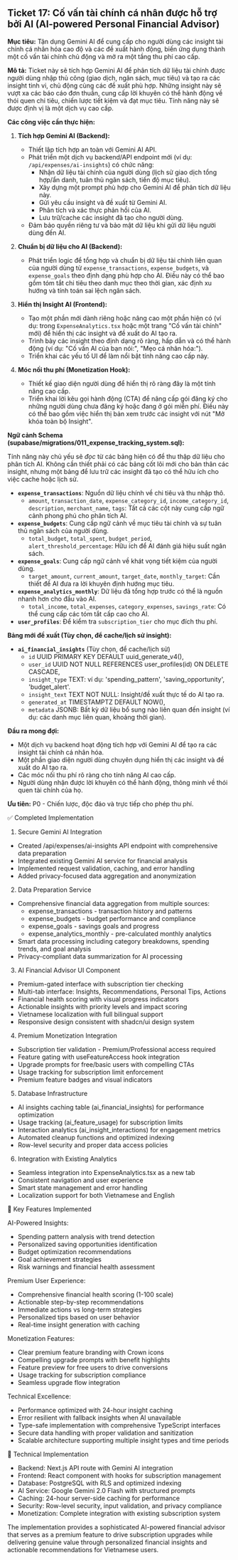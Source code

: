 ## Ticket 17: Cố vấn tài chính cá nhân được hỗ trợ bởi AI (AI-powered Personal Financial Advisor)

**Mục tiêu:** Tận dụng Gemini AI để cung cấp cho người dùng các insight tài chính cá nhân hóa cao độ và các đề xuất hành động, biến ứng dụng thành một cố vấn tài chính chủ động và mở ra một tầng thu phí cao cấp.

**Mô tả:**
Ticket này sẽ tích hợp Gemini AI để phân tích dữ liệu tài chính được người dùng nhập thủ công (giao dịch, ngân sách, mục tiêu) và tạo ra các insight tinh vi, chủ động cùng các đề xuất phù hợp. Những insight này sẽ vượt xa các báo cáo đơn thuần, cung cấp lời khuyên có thể hành động về thói quen chi tiêu, chiến lược tiết kiệm và đạt mục tiêu. Tính năng này sẽ được định vị là một dịch vụ cao cấp.

**Các công việc cần thực hiện:**

1.  **Tích hợp Gemini AI (Backend):**
    -   Thiết lập tích hợp an toàn với Gemini AI API.
    -   Phát triển một dịch vụ backend/API endpoint mới (ví dụ: `/api/expenses/ai-insights`) có chức năng:
        -   Nhận dữ liệu tài chính của người dùng (lịch sử giao dịch tổng hợp/ẩn danh, tuân thủ ngân sách, tiến độ mục tiêu).
        -   Xây dựng một prompt phù hợp cho Gemini AI để phân tích dữ liệu này.
        -   Gửi yêu cầu insight và đề xuất từ Gemini AI.
        -   Phân tích và xác thực phản hồi của AI.
        -   Lưu trữ/cache các insight đã tạo cho người dùng.
    -   Đảm bảo quyền riêng tư và bảo mật dữ liệu khi gửi dữ liệu người dùng đến AI.

2.  **Chuẩn bị dữ liệu cho AI (Backend):**
    -   Phát triển logic để tổng hợp và chuẩn bị dữ liệu tài chính liên quan của người dùng từ `expense_transactions`, `expense_budgets`, và `expense_goals` theo định dạng phù hợp cho AI. Điều này có thể bao gồm tóm tắt chi tiêu theo danh mục theo thời gian, xác định xu hướng và tính toán sai lệch ngân sách.

3.  **Hiển thị Insight AI (Frontend):**
    -   Tạo một phần mới dành riêng hoặc nâng cao một phần hiện có (ví dụ: trong `ExpenseAnalytics.tsx` hoặc một trang "Cố vấn tài chính" mới) để hiển thị các insight và đề xuất do AI tạo ra.
    -   Trình bày các insight theo định dạng rõ ràng, hấp dẫn và có thể hành động (ví dụ: "Cố vấn AI của bạn nói:", "Mẹo cá nhân hóa:").
    -   Triển khai các yếu tố UI để làm nổi bật tính năng cao cấp này.

4.  **Móc nối thu phí (Monetization Hook):**
    -   Thiết kế giao diện người dùng để hiển thị rõ ràng đây là một tính năng cao cấp.
    -   Triển khai lời kêu gọi hành động (CTA) để nâng cấp gói đăng ký cho những người dùng chưa đăng ký hoặc đang ở gói miễn phí. Điều này có thể bao gồm việc hiển thị bản xem trước các insight với nút "Mở khóa toàn bộ Insight".

**Ngữ cảnh Schema (supabase/migrations/011_expense_tracking_system.sql):**

Tính năng này chủ yếu sẽ *đọc* từ các bảng hiện có để thu thập dữ liệu cho phân tích AI. Không cần thiết phải có các bảng cốt lõi mới cho bản thân các insight, nhưng một bảng để lưu trữ các insight đã tạo có thể hữu ích cho việc cache hoặc lịch sử.

-   **`expense_transactions`**: Nguồn dữ liệu chính về chi tiêu và thu nhập thô.
    -   `amount`, `transaction_date`, `expense_category_id`, `income_category_id`, `description`, `merchant_name`, `tags`: Tất cả các cột này cung cấp ngữ cảnh phong phú cho phân tích AI.
-   **`expense_budgets`**: Cung cấp ngữ cảnh về mục tiêu tài chính và sự tuân thủ ngân sách của người dùng.
    -   `total_budget`, `total_spent`, `budget_period`, `alert_threshold_percentage`: Hữu ích để AI đánh giá hiệu suất ngân sách.
-   **`expense_goals`**: Cung cấp ngữ cảnh về khát vọng tiết kiệm của người dùng.
    -   `target_amount`, `current_amount`, `target_date`, `monthly_target`: Cần thiết để AI đưa ra lời khuyên định hướng mục tiêu.
-   **`expense_analytics_monthly`**: Dữ liệu đã tổng hợp trước có thể là nguồn nhanh hơn cho đầu vào AI.
    -   `total_income`, `total_expenses`, `category_expenses`, `savings_rate`: Có thể cung cấp các tóm tắt cấp cao cho AI.
-   **`user_profiles`**: Để kiểm tra `subscription_tier` cho mục đích thu phí.

**Bảng mới đề xuất (Tùy chọn, để cache/lịch sử insight):**
-   **`ai_financial_insights`** (Tùy chọn, để cache/lịch sử)
    -   `id` UUID PRIMARY KEY DEFAULT uuid_generate_v4(),
    -   `user_id` UUID NOT NULL REFERENCES user_profiles(id) ON DELETE CASCADE,
    -   `insight_type` TEXT: ví dụ: 'spending_pattern', 'saving_opportunity', 'budget_alert'.
    -   `insight_text` TEXT NOT NULL: Insight/đề xuất thực tế do AI tạo ra.
    -   `generated_at` TIMESTAMPTZ DEFAULT NOW(),
    -   `metadata` JSONB: Bất kỳ dữ liệu bổ sung nào liên quan đến insight (ví dụ: các danh mục liên quan, khoảng thời gian).

**Đầu ra mong đợi:**
-   Một dịch vụ backend hoạt động tích hợp với Gemini AI để tạo ra các insight tài chính cá nhân hóa.
-   Một phần giao diện người dùng chuyên dụng hiển thị các insight và đề xuất do AI tạo ra.
-   Các móc nối thu phí rõ ràng cho tính năng AI cao cấp.
-   Người dùng nhận được lời khuyên có thể hành động, thông minh về thói quen tài chính của họ.

**Ưu tiên:** P0 - Chiến lược, độc đáo và trực tiếp cho phép thu phí.


<!--  -->

  ✅ Completed Implementation

  1. Secure Gemini AI Integration
  - Created /api/expenses/ai-insights API endpoint with comprehensive data preparation
  - Integrated existing Gemini AI service for financial analysis
  - Implemented request validation, caching, and error handling
  - Added privacy-focused data aggregation and anonymization

  2. Data Preparation Service
  - Comprehensive financial data aggregation from multiple sources:
    - expense_transactions - transaction history and patterns
    - expense_budgets - budget performance and compliance
    - expense_goals - savings goals and progress
    - expense_analytics_monthly - pre-calculated monthly analytics
  - Smart data processing including category breakdowns, spending trends, and goal analysis
  - Privacy-compliant data summarization for AI processing

  3. AI Financial Advisor UI Component
  - Premium-gated interface with subscription tier checking
  - Multi-tab interface: Insights, Recommendations, Personal Tips, Actions
  - Financial health scoring with visual progress indicators
  - Actionable insights with priority levels and impact scoring
  - Vietnamese localization with full bilingual support
  - Responsive design consistent with shadcn/ui design system

  4. Premium Monetization Integration
  - Subscription tier validation - Premium/Professional access required
  - Feature gating with useFeatureAccess hook integration
  - Upgrade prompts for free/basic users with compelling CTAs
  - Usage tracking for subscription limit enforcement
  - Premium feature badges and visual indicators

  5. Database Infrastructure
  - AI insights caching table (ai_financial_insights) for performance optimization
  - Usage tracking (ai_feature_usage) for subscription limits
  - Interaction analytics (ai_insight_interactions) for engagement metrics
  - Automated cleanup functions and optimized indexing
  - Row-level security and proper data access policies

  6. Integration with Existing Analytics
  - Seamless integration into ExpenseAnalytics.tsx as a new tab
  - Consistent navigation and user experience
  - Smart state management and error handling
  - Localization support for both Vietnamese and English

  🎯 Key Features Implemented

  AI-Powered Insights:
  - Spending pattern analysis with trend detection
  - Personalized saving opportunities identification
  - Budget optimization recommendations
  - Goal achievement strategies
  - Risk warnings and financial health assessment

  Premium User Experience:
  - Comprehensive financial health scoring (1-100 scale)
  - Actionable step-by-step recommendations
  - Immediate actions vs long-term strategies
  - Personalized tips based on user behavior
  - Real-time insight generation with caching

  Monetization Features:
  - Clear premium feature branding with Crown icons
  - Compelling upgrade prompts with benefit highlights
  - Feature preview for free users to drive conversions
  - Usage tracking for subscription compliance
  - Seamless upgrade flow integration

  Technical Excellence:
  - Performance optimized with 24-hour insight caching
  - Error resilient with fallback insights when AI unavailable
  - Type-safe implementation with comprehensive TypeScript interfaces
  - Secure data handling with proper validation and sanitization
  - Scalable architecture supporting multiple insight types and time periods

  🔧 Technical Implementation

  - Backend: Next.js API route with Gemini AI integration
  - Frontend: React component with hooks for subscription management
  - Database: PostgreSQL with RLS and optimized indexing
  - AI Service: Google Gemini 2.0 Flash with structured prompts
  - Caching: 24-hour server-side caching for performance
  - Security: Row-level security, input validation, and privacy compliance
  - Monetization: Complete integration with existing subscription system

  The implementation provides a sophisticated AI-powered financial advisor that serves as a premium feature to drive subscription upgrades while delivering genuine
  value through personalized financial insights and actionable recommendations for Vietnamese users.